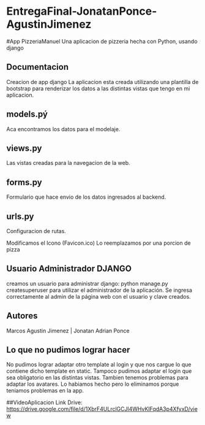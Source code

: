# EntregaFinal-JonatanPonce-AgustinJimenez

#App PizzeriaManuel
Una aplicacion de pizzeria hecha con Python, usando django
## Documentacion
Creacion de app django
La aplicacion esta creada utilizando una plantilla de bootstrap para renderizar los datos a las distintas vistas que tengo en mi aplicacion.
## models.pý
Aca encontramos los datos para el modelaje.
## views.py
Las vistas creadas para la navegacion de la web.
## forms.py 
Formulario que hace envio de los datos ingresados al backend.
 ## urls.py
Configuracion de rutas.
 
Modificamos el Icono (Favicon.ico) Lo reemplazamos por una porcion de pizza

## Usuario Administrador DJANGO
creamos un usuario para administrar django: python manage.py createsuperuser para utilizar el administrador de la aplicación. Se ingresa correctamente al admin de la página web con el usuario y clave creados.

## Autores 
Marcos Agustin Jimenez | Jonatan Adrian Ponce 

## Lo que no pudimos lograr hacer
No pudimos lograr adaptar otro template al login y que nos cargue lo que contiene dicho template en static. Tampoco pudimos adaptar el login que sea obligatorio en las distintas vistas. Tambien tenemos problemas para adaptar los avatares. Lo habiamos hecho pero lo eliminamos porque teniamos problemas en la app.

##VideoAplicacion
Link Drive: https://drive.google.com/file/d/1XbrF4ULrclGCJl4WHvKIFqdA3p4XfyxD/view